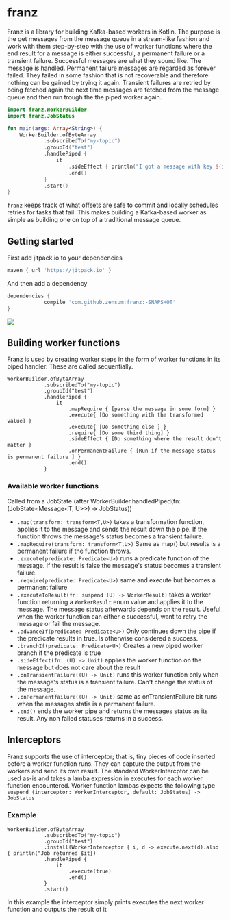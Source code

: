 # franz

Franz is a library for building Kafka-based workers in Kotlin.
The purpose is the get messages from the message queue in a stream-like fashion and work with them step-by-step with the
use of worker functions where the end result for a message is either successful, a permanent failure or a transient failure.
Successful messages are what they sound like. The message is handled. Permanent failure messages are regarded as forever failed.
They failed in some fashion that is not recoverable and therefore nothing can be gained by trying it again. Transient failures are
retried by being fetched again the next time messages are fetched from the message queue and then run trough the the piped worker again.


```kotlin
import franz.WorkerBuilder
import franz.JobStatus

fun main(args: Array<String>) {
    WorkerBuilder.ofByteArray
            .subscribedTo("my-topic")
            .groupId("test")
            .handlePiped {
                it
                    .sideEffect { println("I got a message with key ${it.key} containing ${it.value}") }
                    .end()
            }
            .start()
}
```

`franz` keeps track of what offsets are safe to commit and locally schedules retries for tasks that fail. This makes building a Kafka-based worker as simple as building one on top of a traditional message queue.

## Getting started

First add jitpack.io to your dependencies

``` gradle
maven { url 'https://jitpack.io' }
```

And then add a dependency

``` gradle
dependencies {
            compile 'com.github.zensum:franz:-SNAPSHOT'
}
```

[![](https://jitpack.io/v/zensum/franz.svg)](https://jitpack.io/#zensum/franz)

## Building worker functions
Franz is used by creating worker steps in the form of worker functions in its piped handler.
These are called sequentially.
```
WorkerBuilder.ofByteArray
            .subscribedTo("my-topic")
            .groupId("test")
            .handlePiped {
                it
                    .mapRequire { [parse the message in some form] }
                    .execute{ [Do something with the transformed value] }
                    .execute{ [Do something else ] }
                    .require{ [Do some third thing] }
                    .sideEffect { [Do something where the result don't matter }
                    .onPermanentFailure { [Run if the message status is permanent failure ] }
                    .end()
            }
```

### Available worker functions
Called from a JobState (after WorkerBuilder.handledPiped(fn: (JobState<Message<T, U>>) -> JobStatus))
* `.map(transform: transform<T,U>)` takes a transformation function, applies it to the message and sends the result down the pipe. If the function throws the message's status becomes a transient failure.
* `.mapRequire(transform: transform<T,U>)` Same as map() but results is a permanent failure if the function throws.
* `.execute(predicate: Predicate<U>)` runs a predicate function of the message. If the result is false the message's status becomes a transient failure.
* `.require(predicate: Predicate<U>)` same and execute but becomes a permanent failure 
* `.executeToResult(fn: suspend (U) -> WorkerResult)` takes a worker function returning a `WorkerResult` enum value and applies it to the message. The message status afterwards depends on the result. Useful when the worker function can either e successful, want to retry the message or fail the message.
* `.advanceIf(predicate: Predicate<U>)` Only continues down the pipe if the predicate results in true. Is otherwise considered a success.
* `.branchIf(predicate: Predicate<U>)` Creates a new piped worker branch if the predicate is true
* `.sideEffect(fn: (U) -> Unit)` applies the worker function on the message but does not care about the result
* `.onTransientFailure((U) -> Unit)` runs this worker function only when the message's status is a transient failure. Can't change the status of the message.
* `.onPermanentfailure((U) -> Unit)` same as onTransientFailure bit runs when the messages statis is a permanent failure.
* `.end()` ends the worker pipe and returns the messages status as its result. Any non failed statuses returns in a success.

## Interceptors
Franz supports the use of interceptor; that is, tiny pieces of code inserted before a worker function runs. They can capture the output from the workers and send its own result.
The standard WorkerIntercptor can be used as-is and takes a lamba expression in executes for each worker function encountered.
Worker function lambas expects the following type `suspend (interceptor: WorkerInterceptor, default: JobStatus) -> JobStatus`
### Example
```
WorkerBuilder.ofByteArray
            .subscribedTo("my-topic")
            .groupId("test")
            .install(WorkerInterceptor { i, d -> execute.next(d).also { println("Job returned $it})
            .handlePiped {
                it
                    .execute(true)
                    .end()
            }
            .start()

```
In this example the interceptor simply prints executes the next worker function and outputs the result of it